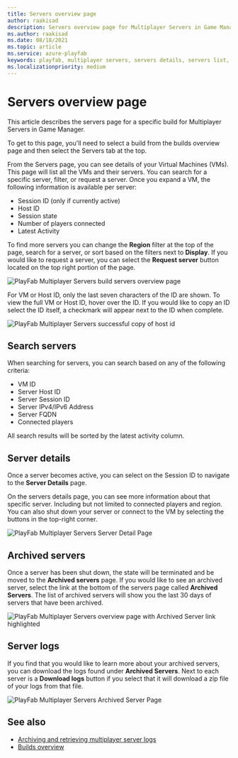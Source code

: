 ```yaml
---
title: Servers overview page
author: raakisad
description: Servers overview page for Multiplayer Servers in Game Manager
ms.author: raakisad
ms.date: 08/18/2021
ms.topic: article
ms.service: azure-playfab
keywords: playfab, multiplayer servers, servers details, servers list, archived servers, game manager 
ms.localizationpriority: medium
---
```


# Servers overview page

This article describes the servers page for a specific build for Multiplayer Servers in Game Manager. 

To get to this page, you'll need to select a build from the builds overview page and then select the Servers tab at the top.

From the Servers page, you can see details of your Virtual Machines (VMs). This page will list all the VMs and their servers. You can search for a specific server, filter, or request a server. Once you expand a VM, the following information is available per server: 

* Session ID (only if currently active)
* Host ID
* Session state
* Number of players connected
* Latest Activity

To find more servers you can change the **Region** filter at the top of the page, search for a server, or sort based on the filters next to **Display**. If you would like to request a server, you can select the **Request server** button located on the top right portion of the page.

![PlayFab Multiplayer Servers build servers overview page](media/build-server-overview.png)


For VM or Host ID, only the last seven characters of the ID are shown. To view the full VM or Host ID, hover over the ID. If you would like to copy an ID select the ID itself, a checkmark will appear next to the ID when complete.

![PlayFab Multiplayer Servers successful copy of host id](media/copy-host-id.PNG)

## Search servers
When searching for servers, you can search based on any of the following criteria: 

* VM ID
* Server Host ID
* Server Session ID
* Server IPv4/IPv6 Address
* Server FQDN
* Connected players

All search results will be sorted by the latest activity column. 

## Server details

Once a server becomes active, you can select on the Session ID to navigate to the **Server Details** page.

On the servers details page, you can see more information about that specific server. Including but not limited to connected players and region. You can also shut down your server or connect to the VM by selecting the buttons in the top-right corner.

![PlayFab Multiplayer Servers Server Detail Page](media/build-server-details.png)

## Archived servers
Once a server has been shut down, the state will be terminated and be moved to the **Archived servers** page. If you would like to see an archived server, select the link at the bottom of the servers page called **Archived Servers**. The list of archived servers will show you the last 30 days of servers that have been archived. 

![PlayFab Multiplayer Servers overview page with Archived Server link highlighted](media/build-server-archivedlink.png)

## Server logs
If you find that you would like to learn more about your archived servers, you can download the logs found under **Archived Servers**. Next to each server is a **Download logs** button if you select that it will download a zip file of your logs from that file. 

![PlayFab Multiplayer Servers Archived Server Page](media/build-server-archived.png)


## See also

* [Archiving and retrieving multiplayer server logs](archiving-and-retrieving-multiplayer-server-logs.md)
* [Builds overview](build-overview.md)